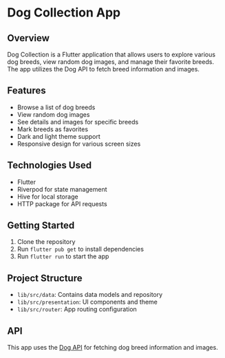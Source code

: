 # Dog Collection App

## Overview
Dog Collection is a Flutter application that allows users to explore various dog breeds, view random dog images, and manage their favorite breeds. The app utilizes the Dog API to fetch breed information and images.

## Features
- Browse a list of dog breeds
- View random dog images
- See details and images for specific breeds
- Mark breeds as favorites
- Dark and light theme support
- Responsive design for various screen sizes

## Technologies Used
- Flutter
- Riverpod for state management
- Hive for local storage
- HTTP package for API requests

## Getting Started
1. Clone the repository
2. Run `flutter pub get` to install dependencies
3. Run `flutter run` to start the app

## Project Structure
- `lib/src/data`: Contains data models and repository
- `lib/src/presentation`: UI components and theme
- `lib/src/router`: App routing configuration

## API
This app uses the [Dog API](https://dog.ceo/dog-api/) for fetching dog breed information and images.